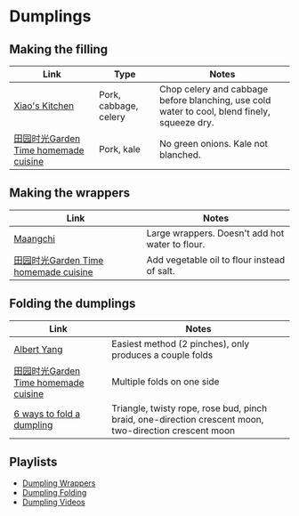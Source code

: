 # Dumplings


## Making the filling

| Link | Type | Notes |
|------|------|-------|
| [Xiao's Kitchen](https://youtu.be/HBuz8LdWR94?t=1m50s) | Pork, cabbage, celery | Chop celery and cabbage before blanching, use cold water to cool, blend finely, squeeze dry. |
| [田园时光Garden Time homemade cuisine](https://youtu.be/3_j2EhnN5xc?t=2m23s) | Pork, kale | No green onions. Kale not blanched. |

## Making the wrappers

| Link | Notes |
|------|-------|
| [Maangchi](https://youtu.be/s0bliFUHiVA?t=1m19s) | Large wrappers. Doesn't add hot water to flour. |
| [田园时光Garden Time homemade cuisine](https://youtu.be/3_j2EhnN5xc?t=29s) | Add vegetable oil to flour instead of salt. |


## Folding the dumplings

| Link | Notes |
|------|-------|
| [Albert Yang](https://youtu.be/V1o9-82qizc?t=1m20s) | Easiest method (2 pinches), only produces a couple folds |
| [田园时光Garden Time homemade cuisine](https://youtu.be/3_j2EhnN5xc?t=4m45s) | Multiple folds on one side |
| [6 ways to fold a dumpling](https://www.youtube.com/watch?v=84-QPpmIleA) | Triangle, twisty rope, rose bud, pinch braid, one-direction crescent moon, two-direction crescent moon |

## Playlists

- [Dumpling Wrappers](https://www.youtube.com/playlist?list=PLbOZw31nKrq_sLEmsbTlI2PwO4Ei3THbH)
- [Dumpling Folding](https://www.youtube.com/playlist?list=PLbOZw31nKrq-pDuJvxQpywSrSazrNmrea)
- [Dumpling Videos](https://www.youtube.com/playlist?list=PLbOZw31nKrq-PqGmsGk-3fjJMsyFUsA3B)
